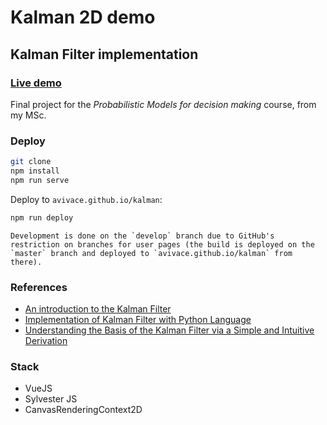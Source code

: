 # Kalman 2D demo
## Kalman Filter implementation

### [Live demo](https://avivace.github.io/kalman)

Final project for the *Probabilistic Models for decision making* course, from my MSc.

### Deploy

```bash
git clone
npm install
npm run serve
```

Deploy to `avivace.github.io/kalman`:

```bash
npm run deploy
```

    Development is done on the `develop` branch due to GitHub's restriction on branches for user pages (the build is deployed on the `master` branch and deployed to `avivace.github.io/kalman` from there).

### References

- [An introduction to the Kalman Filter](http://www.cs.utexas.edu/~pstone/Courses/393Rfall13/readings/Welch+Bishop-TR-95.pdf)
- [Implementation of Kalman Filter with Python Language](https://arxiv.org/pdf/1204.0375.pdf)
- [Understanding the Basis of the Kalman Filter via a Simple and Intuitive Derivation](https://courses.engr.illinois.edu/ece420/sp2017/UnderstandingKalmanFilter.pdf)

### Stack

- VueJS
- Sylvester JS
- CanvasRenderingContext2D